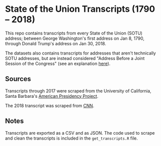 
State of the Union Transcripts (1790 – 2018)
==========

This repo contains transcripts from every State of the Union (SOTU) address; between George Washington's first address on Jan 8, 1790, through Donald Trump's address on Jan 30, 2018.

The datasets also contains transcripts for addresses that aren't technically SOTU addresses, but are instead considered "Address Before a Joint Session of the Congress" (see an explanation [here](http://www.presidency.ucsb.edu/sou.php)).


Sources
----------

Transcripts through 2017 were scraped from the University of California, Santa Barbara's [American Presidency Project](http://www.presidency.ucsb.edu/sou.php).

The 2018 transcript was scraped from [CNN](https://www.cnn.com/2018/01/30/politics/2018-state-of-the-union-transcript/index.html).


Notes
----------

Transcripts are exported as a CSV and as JSON. The code used to scrape and clean the transcripts is included in the `get_transcripts.R` file.